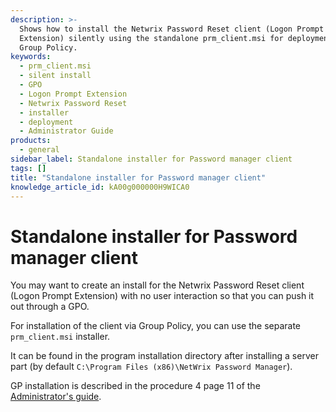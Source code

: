```yaml
---
description: >-
  Shows how to install the Netwrix Password Reset client (Logon Prompt
  Extension) silently using the standalone prm_client.msi for deployment via
  Group Policy.
keywords:
  - prm_client.msi
  - silent install
  - GPO
  - Logon Prompt Extension
  - Netwrix Password Reset
  - installer
  - deployment
  - Administrator Guide
products:
  - general
sidebar_label: Standalone installer for Password manager client
tags: []
title: "Standalone installer for Password manager client"
knowledge_article_id: kA00g000000H9WICA0
---
```


# Standalone installer for Password manager client

You may want to create an install for the Netwrix Password Reset client (Logon Prompt Extension) with no user interaction so that you can push it out through a GPO.

For installation of the client via Group Policy, you can use the separate `prm_client.msi` installer.

It can be found in the program installation directory after installing a server part (by default `C:\Program Files (x86)\NetWrix Password Manager`).

GP installation is described in the procedure 4 page 11 of the [Administrator's guide](https://www.netwrix.com/download/documents/NetWrix_Password_Manager_Administrator_Guide.pdf).
